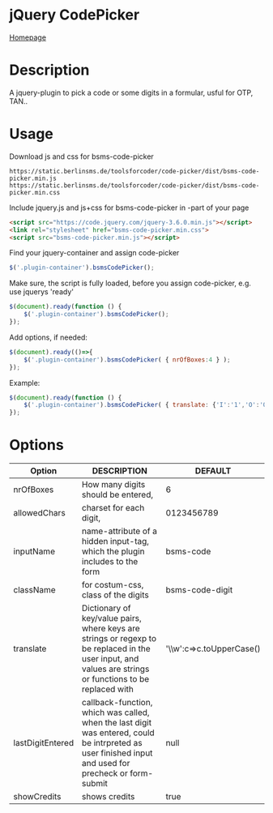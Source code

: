 # jQuery CodePicker
[Homepage](https://www.berlinsms.de/)

# Description
A jquery-plugin to pick a code or some digits in a formular, usful for OTP, TAN..

# Usage

Download js and css for bsms-code-picker
```link
https://static.berlinsms.de/toolsforcoder/code-picker/dist/bsms-code-picker.min.js
https://static.berlinsms.de/toolsforcoder/code-picker/dist/bsms-code-picker.min.css
```

Include jquery.js and js+css for bsms-code-picker in <head>-part of your page   
```html
<script src="https://code.jquery.com/jquery-3.6.0.min.js"></script>
<link rel="stylesheet" href="bsms-code-picker.min.css">
<script src="bsms-code-picker.min.js"></script>
```

Find your jquery-container and assign code-picker
```js
$('.plugin-container').bsmsCodePicker();    
```

Make sure, the script is fully loaded, before you assign code-picker, e.g. use jquerys 'ready'
```js
$(document).ready(function () {
    $('.plugin-container').bsmsCodePicker();
});    
```

Add options, if needed:
```js
$(document).ready(()=>{
    $('.plugin-container').bsmsCodePicker( { nrOfBoxes:4 } );
});    
```

Example:
```js
$(document).ready(function () {
    $('.plugin-container').bsmsCodePicker( { translate: {'I':'1','O':'0','l':'1'} } );
});    
```

# Options


| Option           | DESCRIPTION                                                                                                                                               | DEFAULT                    |
|------------------|-----------------------------------------------------------------------------------------------------------------------------------------------------------|----------------------------|
| nrOfBoxes        | How many digits should be entered,                                                                                                                        | 6                          |
| allowedChars     | charset for each digit,                                                                                                                                   | 0123456789                 |
| inputName        | name-attribute of a hidden input-tag, which the plugin includes to the form                                                                               | bsms-code                  |
| className        | for costum-css, class of the digits                                                                                                                       | bsms-code-digit            |         
| translate        | Dictionary of key/value pairs, where keys are strings or regexp to be replaced in the user input, and values are strings or functions to be replaced with | '\\\\w':c=>c.toUpperCase() |
| lastDigitEntered | callback-function, which was called, when the last digit was entered, could be intrpreted as user finished input and used for precheck or form-submit     | null                       |
| showCredits      | shows credits                                                                                                                                             | true                       |
                                                                                                                                                                            

